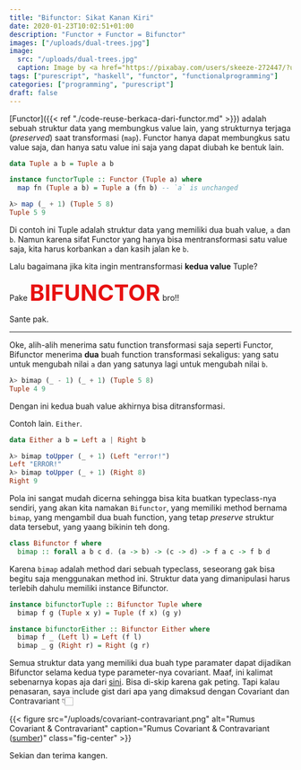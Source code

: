 ```yaml
---
title: "Bifunctor: Sikat Kanan Kiri"
date: 2020-01-23T10:02:51+01:00
description: "Functor + Functor = Bifunctor"
images: ["/uploads/dual-trees.jpg"]
image:
  src: "/uploads/dual-trees.jpg"
  caption: Image by <a href="https://pixabay.com/users/skeeze-272447/?utm_source=link-attribution&amp;utm_medium=referral&amp;utm_campaign=image&amp;utm_content=2242958">skeeze</a> from <a href="https://pixabay.com/?utm_source=link-attribution&amp;utm_medium=referral&amp;utm_campaign=image&amp;utm_content=2242958">Pixabay</a>
tags: ["purescript", "haskell", "functor", "functionalprogramming"]
categories: ["programming", "purescript"]
draft: false
---
```


[Functor]({{< ref "./code-reuse-berkaca-dari-functor.md" >}}) adalah sebuah struktur data yang membungkus value lain, yang strukturnya terjaga (_preserved_) saat transformasi (`map`). Functor hanya dapat membungkus satu value saja, dan hanya satu value ini saja yang dapat diubah ke bentuk lain.

```purs
data Tuple a b = Tuple a b

instance functorTuple :: Functor (Tuple a) where
  map fn (Tuple a b) = Tuple a (fn b) -- `a` is unchanged

λ> map (_ + 1) (Tuple 5 8)
Tuple 5 9
```

Di contoh ini Tuple adalah struktur data yang memiliki dua buah value, `a` dan `b`. Namun karena sifat Functor yang hanya bisa mentransformasi satu value saja, kita harus korbankan `a` dan kasih jalan ke `b`.

Lalu bagaimana jika kita ingin mentransformasi **kedua value** Tuple?

Pake <strong style="font-size: 2.5rem; color: #e81111">BIFUNCTOR</strong> bro!!

Sante pak.

---

Oke, alih-alih menerima satu function transformasi saja seperti Functor, Bifunctor menerima **dua** buah function transformasi sekaligus: yang satu untuk mengubah nilai `a` dan yang satunya lagi untuk mengubah nilai `b`.

```purs
λ> bimap (_ - 1) (_ + 1) (Tuple 5 8)
Tuple 4 9
```

Dengan ini kedua buah value akhirnya bisa ditransformasi.

Contoh lain. `Either`.

```purs
data Either a b = Left a | Right b

λ> bimap toUpper (_ + 1) (Left "error!")
Left "ERROR!"
λ> bimap toUpper (_ + 1) (Right 8)
Right 9
```

Pola ini sangat mudah dicerna sehingga bisa kita buatkan typeclass-nya sendiri, yang akan kita namakan `Bifunctor`, yang memiliki method bernama `bimap`, yang mengambil dua buah function, yang tetap _preserve_ struktur data tersebut, yang yaang bikinin teh dong.

```purs
class Bifunctor f where
  bimap :: forall a b c d. (a -> b) -> (c -> d) -> f a c -> f b d
```

Karena `bimap` adalah method dari sebuah typeclass, seseorang gak bisa begitu saja menggunakan method ini. Struktur data yang dimanipulasi harus terlebih dahulu memiliki instance Bifunctor.

```purs
instance bifunctorTuple :: Bifunctor Tuple where
  bimap f g (Tuple x y) = Tuple (f x) (g y)

instance bifunctorEither :: Bifunctor Either where
  bimap f _ (Left l) = Left (f l)
  bimap _ g (Right r) = Right (g r)
```

Semua struktur data yang memiliki dua buah type paramater dapat dijadikan Bifunctor selama kedua type parameter-nya covariant. Maaf, ini kalimat sebenarnya kopas aja dari [sini](https://github.com/purescript/purescript-bifunctors/blob/1062425892b4a1c734ec653dded22546e3063b27/src/Data/Bifunctor.purs#L7-L8). Bisa di-skip karena gak peting. Tapi kalau penasaran, saya include gist dari apa yang dimaksud dengan Covariant dan Contravariant 👇🏻

{{< figure src="/uploads/covariant-contravariant.png" alt="Rumus Covariant & Contravariant" caption="Rumus Covariant & Contravariant ([sumber](https://www.youtube.com/watch?v=OJtGECfksds&t=1142s))" class="fig-center" >}}

Sekian dan terima kangen.
